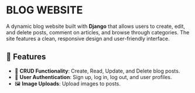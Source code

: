 # BLOG WEBSITE

A dynamic blog website built with **Django** that allows users to create, edit, and delete posts, comment on articles, and browse through categories. The site features a clean, responsive design and user-friendly interface.
## 🚀 Features
- 📝 **CRUD Functionality**: Create, Read, Update, and Delete blog posts.
- 👤 **User Authentication**: Sign up, log in, log out, and user profiles.
- 🖼️ **Image Uploads**: Upload images to posts.
